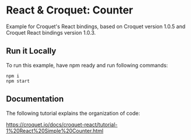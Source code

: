 # React & Croquet: Counter

Example for Croquet's React bindings, based on Croquet version 1.0.5 and Croquet React bindings version 1.0.3.

## Run it Locally

To run this example, have npm ready and run following commands:

    npm i
    npm start
    
## Documentation

The following tutorial explains the organization of code:

https://croquet.io/docs/croquet-react/tutorial-1%20React%20Simple%20Counter.html

